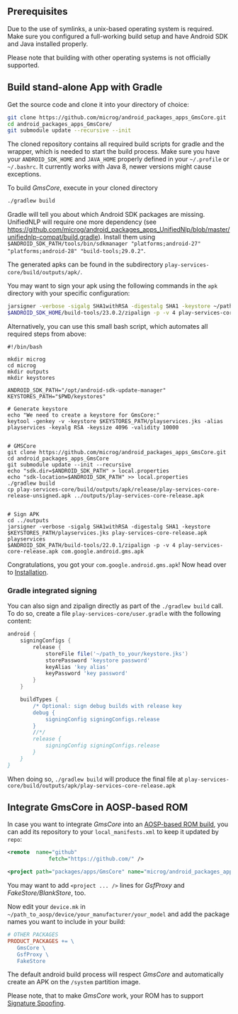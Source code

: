 ## Prerequisites

Due to the use of symlinks, a unix-based operating system is required. Make sure you configured a full-working build setup and have Android SDK and Java installed properly. 

Please note that building with other operating systems is not officially supported.

## Build stand-alone App with Gradle

Get the source code and clone it into your directory of choice:

```bash
git clone https://github.com/microg/android_packages_apps_GmsCore.git
cd android_packages_apps_GmsCore/
git submodule update --recursive --init
```

The cloned repository contains all required build scripts for gradle and the wrapper, which is needed to start the build process. Make sure you have your `ANDROID_SDK_HOME` and `JAVA_HOME` properly defined in your `~/.profile` or `~/.bashrc`. 
It currently works with Java 8, newer versions might cause exceptions.

To build _GmsCore_, execute in your cloned directory
```bash
./gradlew build
```
Gradle will tell you about which Android SDK packages are missing. UnifiedNLP will require one more dependency (see https://github.com/microg/android_packages_apps_UnifiedNlp/blob/master/unifiednlp-compat/build.gradle). Install them using `$ANDROID_SDK_PATH/tools/bin/sdkmanager "platforms;android-27" "platforms;android-28" "build-tools;29.0.2"`. 


The generated apks can be found in the subdirectory `play-services-core/build/outputs/apk/`.

You may want to sign your apk using the following commands in the `apk` directory with your specific configuration:
```bash
jarsigner -verbose -sigalg SHA1withRSA -digestalg SHA1 -keystore ~/path_to_your/keystore.jks play-services-core-release-unsigned.apk your_keystore_username --signedjar play-services-core-release-signed.apk
$ANDROID_SDK_HOME/build-tools/23.0.2/zipalign -p -v 4 play-services-core-release-signed.apk com.google.android.gms.apk
```
Alternatively, you can use this small bash script, which automates all required steps from above:

```shell
#!/bin/bash

mkdir microg
cd microg
mkdir outputs
mkdir keystores

ANDROID_SDK_PATH="/opt/android-sdk-update-manager"
KEYSTORES_PATH="$PWD/keystores"

# Generate keystore
echo "We need to create a keystore for GmsCore:"
keytool -genkey -v -keystore $KEYSTORES_PATH/playservices.jks -alias playservices -keyalg RSA -keysize 4096 -validity 10000


# GMSCore
git clone https://github.com/microg/android_packages_apps_GmsCore.git
cd android_packages_apps_GmsCore
git submodule update --init --recursive
echo "sdk.dir=$ANDROID_SDK_PATH" > local.properties
echo "sdk-location=$ANDROID_SDK_PATH" >> local.properties
./gradlew build
cp play-services-core/build/outputs/apk/release/play-services-core-release-unsigned.apk ../outputs/play-services-core-release.apk


# Sign APK
cd ../outputs
jarsigner -verbose -sigalg SHA1withRSA -digestalg SHA1 -keystore $KEYSTORES_PATH/playservices.jks play-services-core-release.apk playservices
$ANDROID_SDK_PATH/build-tools/22.0.1/zipalign -p -v 4 play-services-core-release.apk com.google.android.gms.apk
```

Congratulations, you got your `com.google.android.gms.apk`! Now head over to [Installation](https://github.com/microg/android_packages_apps_GmsCore/wiki/Installation).

### Gradle integrated signing
You can also sign and zipalign directly as part of the `./gradlew build` call. To do so, create a file `play-services-core/user.gradle` with the following content:
```groovy
android {
    signingConfigs {
        release {
            storeFile file('~/path_to_your/keystore.jks')
            storePassword 'keystore password'
            keyAlias 'key alias'
            keyPassword 'key password'
        }
    }

    buildTypes {
        /* Optional: sign debug builds with release key
        debug {
            signingConfig signingConfigs.release
        }
        //*/
        release {
            signingConfig signingConfigs.release
        }
    }
}
```
When doing so, `./gradlew build` will produce the final file at `play-services-core/build/outputs/apk/play-services-core-release.apk`

## Integrate GmsCore in AOSP-based ROM

In case you want to integrate _GmsCore_ into an [AOSP-based ROM build](https://source.android.com/source/initializing.html), you can add its repository to your `local_manifests.xml` to keep it updated by `repo`:

```xml
<remote  name="github"
             fetch="https://github.com/" />

<project path="packages/apps/GmsCore" name="microg/android_packages_apps_GmsCore" remote="github" revision="master" />
```
You may want to add `<project ... />` lines for _GsfProxy_ and _FakeStore/BlankStore_, too.

Now edit your `device.mk` in `~/path_to_aosp/device/your_manufacturer/your_model`
and add the package names you want to include in your build:

```Makefile
# OTHER PACKAGES
PRODUCT_PACKAGES += \
   GmsCore \
   GsfProxy \
   FakeStore
```
The default android build process will respect *GmsCore* and automatically create an APK on the `/system` partition image.

Please note, that to make _GmsCore_ work, your ROM has to support [Signature Spoofing](https://github.com/microg/android_packages_apps_GmsCore/wiki/Signature-Spoofing).